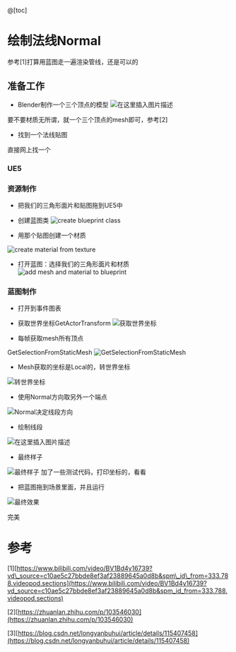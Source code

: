 
@[toc]

# 绘制法线Normal
参考\[1\]打算用蓝图走一遍渲染管线，还是可以的





## 准备工作
* Blender制作一个三个顶点的模型
![在这里插入图片描述](https://i-blog.csdnimg.cn/direct/29629e5b4c1144c390ef7dd2d48755b0.png#pic_center)

要不要材质无所谓，就一个三个顶点的mesh即可，参考\[2\]


* 找到一个法线贴图

直接网上找一个

### UE5


### 资源制作
* 把我们的三角形面片和贴图拖到UE5中 
* 创建蓝图类
![create blueprint class ](https://i-blog.csdnimg.cn/direct/e6ea0595c1b4450c835cfe7decd58289.png#pic_center)

* 用那个贴图创建一个材质

![create material from texture](https://i-blog.csdnimg.cn/direct/3b7b4b0179614b32b0c6bb586833c43e.png#pic_center)


* 打开蓝图：选择我们的三角形面片和材质
![add mesh and material to blueprint](https://i-blog.csdnimg.cn/direct/c296a7926c97444fbea25e4705206e6c.png#pic_center)

### 蓝图制作
* 打开到事件图表
* 获取世界坐标GetActorTransform
![获取世界坐标](https://i-blog.csdnimg.cn/direct/e0ef8ad322254ba8b5925b065c5d8595.png)

* 每帧获取mesh所有顶点

GetSelectionFromStaticMesh
![GetSelectionFromStaticMesh](https://i-blog.csdnimg.cn/direct/82d338d8ce814340948e4f61837265af.png)

* Mesh获取的坐标是Local的，转世界坐标

![转世界坐标](https://i-blog.csdnimg.cn/direct/a6dcd0c81ec0460aa4ee93fb5b956698.png)


* 使用Normal方向取另外一个端点

![Normal决定线段方向](https://i-blog.csdnimg.cn/direct/0f251f904a394690b0b379819b2a63f9.png)


* 绘制线段

![在这里插入图片描述](https://i-blog.csdnimg.cn/direct/623dfec9469c4574a4c113b68d7f0a8a.png)

* 最终样子

![最终样子](https://i-blog.csdnimg.cn/direct/40706c4f2d8d4a63ab81797ddbd80662.png)
加了一些测试代码，打印坐标的，看看

* 把蓝图拖到场景里面，并且运行

![最终效果](https://i-blog.csdnimg.cn/direct/2aca4cd6ef004035b64bcb3e902ed27a.png)

完美


# 参考
\[1\][https://www.bilibili.com/video/BV1Bd4y16739?vd\_source=c10ae5c27bbde8ef3af23889645a0d8b&spm\_id\_from=333.788.videopod.sections](https://www.bilibili.com/video/BV1Bd4y16739?vd_source=c10ae5c27bbde8ef3af23889645a0d8b&spm_id_from=333.788.videopod.sections)

\[2\][https://zhuanlan.zhihu.com/p/103546030](https://zhuanlan.zhihu.com/p/103546030)

\[3\][https://blog.csdn.net/longyanbuhui/article/details/115407458](https://blog.csdn.net/longyanbuhui/article/details/115407458)
